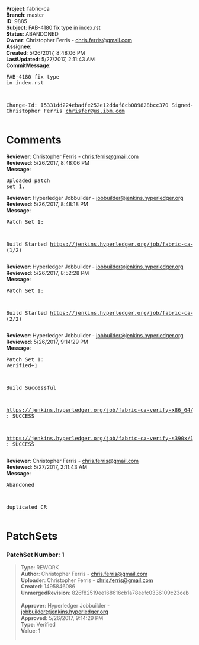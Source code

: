 <strong>Project</strong>: fabric-ca<br><strong>Branch</strong>: master<br><strong>ID</strong>: 9885<br><strong>Subject</strong>: FAB-4180 fix type in index.rst<br><strong>Status</strong>: ABANDONED<br><strong>Owner</strong>: Christopher Ferris - chris.ferris@gmail.com<br><strong>Assignee</strong>:<br><strong>Created</strong>: 5/26/2017, 8:48:06 PM<br><strong>LastUpdated</strong>: 5/27/2017, 2:11:43 AM<br><strong>CommitMessage</strong>:<br><pre>FAB-4180 fix type in index.rst

Change-Id: I5331dd224ebadfe252e12ddaf8cb089828bcc370
Signed-off-by: Christopher Ferris <chrisfer@us.ibm.com>
</pre><h1>Comments</h1><strong>Reviewer</strong>: Christopher Ferris - chris.ferris@gmail.com<br><strong>Reviewed</strong>: 5/26/2017, 8:48:06 PM<br><strong>Message</strong>: <pre>Uploaded patch set 1.</pre><strong>Reviewer</strong>: Hyperledger Jobbuilder - jobbuilder@jenkins.hyperledger.org<br><strong>Reviewed</strong>: 5/26/2017, 8:48:18 PM<br><strong>Message</strong>: <pre>Patch Set 1:

Build Started https://jenkins.hyperledger.org/job/fabric-ca-verify-s390x/1005/ (1/2)</pre><strong>Reviewer</strong>: Hyperledger Jobbuilder - jobbuilder@jenkins.hyperledger.org<br><strong>Reviewed</strong>: 5/26/2017, 8:52:28 PM<br><strong>Message</strong>: <pre>Patch Set 1:

Build Started https://jenkins.hyperledger.org/job/fabric-ca-verify-x86_64/998/ (2/2)</pre><strong>Reviewer</strong>: Hyperledger Jobbuilder - jobbuilder@jenkins.hyperledger.org<br><strong>Reviewed</strong>: 5/26/2017, 9:14:29 PM<br><strong>Message</strong>: <pre>Patch Set 1: Verified+1

Build Successful 

https://jenkins.hyperledger.org/job/fabric-ca-verify-x86_64/998/ : SUCCESS

https://jenkins.hyperledger.org/job/fabric-ca-verify-s390x/1005/ : SUCCESS</pre><strong>Reviewer</strong>: Christopher Ferris - chris.ferris@gmail.com<br><strong>Reviewed</strong>: 5/27/2017, 2:11:43 AM<br><strong>Message</strong>: <pre>Abandoned

duplicated CR</pre><h1>PatchSets</h1><h3>PatchSet Number: 1</h3><blockquote><strong>Type</strong>: REWORK<br><strong>Author</strong>: Christopher Ferris - chris.ferris@gmail.com<br><strong>Uploader</strong>: Christopher Ferris - chris.ferris@gmail.com<br><strong>Created</strong>: 1495846086<br><strong>UnmergedRevision</strong>: 826f82519ee168616cb1a78eefc0336109c23ceb<br><br><strong>Approver</strong>: Hyperledger Jobbuilder - jobbuilder@jenkins.hyperledger.org<br><strong>Approved</strong>: 5/26/2017, 9:14:29 PM<br><strong>Type</strong>: Verified<br><strong>Value</strong>: 1<br><br></blockquote>